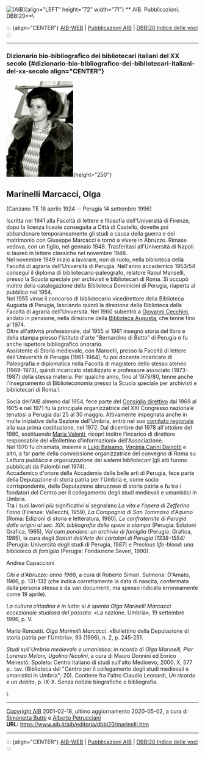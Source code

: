 ![\[AIB\]](/aib/wi/aibv72.gif){align="LEFT" height="72" width="71"}
** AIB. Pubblicazioni. DBBI20**\

::: {align="CENTER"}
[AIB-WEB](/) \| [Pubblicazioni AIB](/pubblicazioni/) \| [DBBI20 Indice
delle voci](dbbi20.htm)
:::

------------------------------------------------------------------------

### Dizionario bio-bibliografico dei bibliotecari italiani del XX secolo {#dizionario-bio-bibliografico-dei-bibliotecari-italiani-del-xx-secolo align="CENTER"}

![\[Ritratto\]](marinelli.jpg){height="250"}

## Marinelli Marcacci, Olga

(Canzano TE 18 aprile 1924 -- Perugia 14 settembre 1996)

Iscritta nel 1941 alla Facoltà di lettere e filosofia dell\'Università
di Firenze, dopo la licenza liceale conseguita a Città di Castello,
dovette poi abbandonare temporaneamente gli studi a causa della guerra e
del matrimonio con Giuseppe Marcacci e tornò a vivere in Abruzzo. Rimase
vedova, con un figlio, nel gennaio 1948. Trasferitasi all\'Università di
Napoli si laureò in lettere classiche nel novembre 1948.\
Nel novembre 1949 iniziò a lavorare, non di ruolo, nella biblioteca
della Facoltà di agraria dell\'Università di Perugia. Nell\'anno
accademico 1953/54 conseguì il diploma di bibliotecario-paleografo,
relatore Raoul Manselli, presso la Scuola speciale per archivisti e
bibliotecari di Roma. Si occupò inoltre della catalogazione della
Biblioteca Dominicini di Perugia, riaperta al pubblico nel 1954.\
Nel 1955 vinse il concorso di bibliotecario vicedirettore della
Biblioteca Augusta di Perugia, lasciando quindi la direzione della
Biblioteca della Facoltà di agraria dell\'Università. Nel 1960 subentrò
a [Giovanni Cecchini](cecchini.htm), andato in pensione, nella direzione
della [Biblioteca Augusta](/aib/stor/teche/pg-com.htm), che tenne fino
al 1974.\
Oltre all\'attività professionale, dal 1955 al 1961 insegnò storia del
libro e della stampa presso l\'Istituto d\'arte \"Bernardino di Betto\"
di Perugia e fu anche ispettore bibliografico onorario.\
Assistente di Storia medievale, con Manselli, presso la Facoltà di
lettere dell\'Università di Perugia (1961-1964), fu poi docente
incaricato di Paleografia e diplomatica nella Facoltà di magistero dello
stesso ateneo (1969-1973), quindi incaricato stabilizzato e professore
associato (1973-1987) della stessa materia. Per qualche anno, fino al
1979/80, tenne anche l\'insegnamento di Biblioteconomia presso la Scuola
speciale per archivisti e bibliotecari di Roma.\

Socia dell\'AIB almeno dal 1954, fece parte del [Consiglio
direttivo](/aib/stor/cariche69.htm) dal 1969 al 1975 e nel 1971 fu la
principale organizzatrice del XXI Congresso nazionale tenutosi a Perugia
dal 25 al 30 maggio. Attivamente impegnata anche in molte iniziative
della Sezione dell\'Umbria, entrò nel suo [comitato
regionale](/aib/stor/sezioni/umb.htm) alla sua prima costituzione, nel
1972. Dal dicembre del 1978 all\'ottobre del 1980, sostituendo [Maria
Valenti](valenti.htm), ricoprì inoltre l\'incarico di direttore
responsabile del «Bollettino d\'informazioni» dell\'Associazione.\
Nel 1970 fu chiamata, insieme a [Luigi Balsamo](balsamol.htm), [Virginia
Carini Dainotti](carini.htm) e altri, a far parte della commissione
organizzatrice del convegno di Roma su *Lettura pubblica e
organizzazione dei sistemi bibliotecari* (gli atti furono pubblicati da
Palombi nel 1974).\
Accademico d\'onore della Accademia delle belle arti di Perugia, fece
parte della Deputazione di storia patria per l\'Umbria e, come socio
corrispondente, della Deputazione abruzzese di storia patria e fu tra i
fondatori del Centro per il collegamento degli studi medievali e
umanistici in Umbria.\
Tra i suoi lavori più significativi si segnalano *La vita e l\'opera di
Zefferino Faina* (Firenze: Vallecchi, 1959), *La Compagnia di San
Tommaso d\'Aquino* (Roma: Edizioni di storia e letteratura, 1960), *Le
confraternite di Perugia dalle origini al sec. XIX: bibliografia delle
opere a stampa* (Perugia: Edizioni Grafica, 1965), *Vel cum pondere: un
archivio di famiglia* (Perugia: Grafica, 1985), la cura degli *Statuti
dell\'Arte dei cartolari di Perugia (1338-1554)* (Perugia: Università
degli studi di Perugia, 1987) e *Precious life-blood: una biblioteca di
famiglia* (Perugia: Fondazione Severi, 1990).

Andrea Capaccioni

*Chi è d\'Abruzzo: anno 1966*, a cura di Roberto Simari. Sulmona:
D\'Amato, 1966, p. 131-132 (che indica correttamente la data di nascita,
confermata dalla persona stessa e da vari documenti, ma spesso indicata
erroneamente come 19 aprile).

*La cultura cittadina è in lutto: si è spenta Olga Marinelli Marcacci
eccezionale studiosa del passato*. «La nazione. Umbria», 19 settembre
1996, p. V.

Mario Roncetti. *Olga Marinelli Marcacci*. «Bollettino della Deputazione
di storia patria per l\'Umbria», 93 (1996), n. 2, p. 245-251.

*Studi sull\'Umbria medievale e umanistica: in ricordo di Olga
Marinelli, Pier Lorenzo Meloni, Ugolino Nicolini*, a cura di Mauro
Donnini ed Enrico Menestò. Spoleto: Centro italiano di studi sull\'alto
Medioevo, 2000. X, 577 p.: tav. (Biblioteca del \"Centro per il
collegamento degli studi medievali e umanistici in Umbria\"; 20).
Contiene fra l\'altro Claudio Leonardi, *Un ricordo e un debito*, p.
IX-X. Senza notizie biografiche o bibliografia.

\

------------------------------------------------------------------------

[Copyright AIB](/su-questo-sito/dichiarazione-di-copyright-aib-web/)
2001-02-18, ultimo aggiornamento 2020-05-02, a cura di [Simonetta
Buttò](/aib/redazione3.htm) e [Alberto
Petrucciani](/su-questo-sito/redazione-aib-web/)\
**URL:** https://www.aib.it/aib/editoria/dbbi20/marinelli.htm

------------------------------------------------------------------------

::: {align="CENTER"}
[AIB-WEB](/) \| [Pubblicazioni AIB](/pubblicazioni/) \| [DBBI20 Indice
delle voci](dbbi20.htm)
:::

